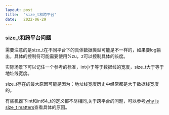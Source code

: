 ```yaml
---
layout: post
title:  "size_t和跨平台"
date:   2022-06-29
---
```


### size_t和跨平台问题

需要注意的是size_t在不同平台下的具体数据类型可能是不一样的，如果要log输出，具体的控制符可能需要使用%zu，z可以控制具体的长度。

实际场景下可以记住一个参考的标准，int小于等于数据线的宽度，size_t大于等于地址线宽度。

size_t存在的最大原因可能是因为：地址线宽度历史中经常都是大于数据线宽度的。

有些机器下int和int64_t的定义都不尽相同,关于跨平台的问题，可以参考[why is size_t matters](https://jeremybai.github.io/blog/2014/09/10/size-t)查看具体的原因。
